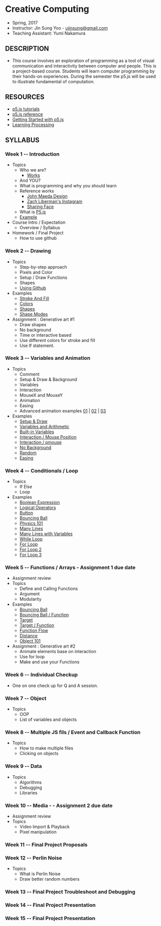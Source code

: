 # Creative Computing
- Spring, 2017
- Instructor: Jin Sung Yoo - ujinsung@gmail.com
- Teaching Assistant: Yumi Nakamura

## DESCRIPTION
- This course involves an exploration of programming as a tool of visual communication and interactivity between computer and people. This is a project-based course. Students will learn computer programming by their hands-on experiences. During the semester the p5.js will be used to illustrate fundamental of computation.

## RESOURCES
- [p5.js tutorials](http://p5js.org/tutorials/)
- [p5.js reference](http://p5js.org/reference)
- [Getting Started with p5.js](http://amzn.to/1PmztVt)
- [Learning Processing](http://learningprocessing.com/)

## SYLLABUS

### Week 1 -- Introduction
* Topics
  * Who we are?
    * [Works](https://vimeo.com/136505838)
  * And YOU?
  * What is programming and why you should learn
  * Reference works
    * [John Maeda Design](https://www.google.com/search?q=john+maeda&source=lnms&tbm=isch&sa=X&ved=0ahUKEwjdlPai1b_RAhUs7oMKHXA_A7UQ_AUICSgC&biw=1167&bih=888#tbm=isch&q=john+maeda+graphic+design&imgrc=PhLxs7TrTqQ07M%3A)
    * [Zach Liberman's Instagram](https://www.instagram.com/zach.lieberman/?hl=en)
    * [Sharing Face](https://vimeo.com/96549043)
  * What is [P5.js](https://p5js.org/)
  * [Example](https://jinsung.github.io/sva-cc-spring-2017/week01/examples/01/index.html)
* Course Intro / Expectation
  * Overview / Syllabus
* Homework / Final Project
  * How to use github

### Week 2 -- Drawing
* Topics
  * Step-by-step approach
  * Pixels and Color
  * Setup / Draw Functions
  * Shapes
  * [Using Github](https://github.com/ilanameow/sva-cc-spring-2017/blob/master/week02/github/README.md)
* Examples
  * [Stroke And Fill](https://jinsung.github.io/sva-cc-spring-2017/week02/examples/01_stroke_fill/index.html)
  * [Colors](https://jinsung.github.io/sva-cc-spring-2017/week02/examples/02_color/index.html)
  * [Shapes](https://jinsung.github.io/sva-cc-spring-2017/week02/examples/03_shapes/index.html)
  * [Shape Modes](https://jinsung.github.io/sva-cc-spring-2017/week02/examples/04_shape_modes/index.html)
* Assignment : Generative art #1
   * Draw shapes
   * No background
   * Time or interactive based
   * Use different colors for stroke and fill
   * Use If statement.

### Week 3 -- Variables and Animation
* Topics
  * Comment
  * Setup & Draw & Background
  * Variables
  * Interaction
  * MouseX and MouseY
  * Animation
  * Easing
  * Advanced animation examples [01](http://thesystemis.com/projects/mesa-di-voce/) | [02](https://vimeo.com/150728260) | [03](http://box2d-js.sourceforge.net/index2.html)
* Examples
  * [Setup & Draw](https://jinsung.github.io/sva-cc-spring-2017/week03/examples/01_setup_draw/index.html)
  * [Variables and Arithmetic](https://jinsung.github.io/sva-cc-spring-2017/week03/examples/02_variables/index.html)
  * [Built-in Variables](https://jinsung.github.io/sva-cc-spring-2017/week03/examples/03_built_in_variables/index.html)
  * [Interaction / Mouse Position](https://jinsung.github.io/sva-cc-spring-2017/week03/examples/04_mouse_pos/index.html)
  * [Interaction / pmouse](https://jinsung.github.io/sva-cc-spring-2017/week03/examples/05_pmouse/index.html)
  * [No Background](https://jinsung.github.io/sva-cc-spring-2017/week03/examples/06_nobackground/index.html)
  * [Random](https://jinsung.github.io/sva-cc-spring-2017/week03/examples/07_random/index.html)
  * [Easing](https://jinsung.github.io/sva-cc-spring-2017/week03/examples/08_easing/index.html)

### Week 4 -- Conditionals / Loop
* Topics
  * If Else
  * Loop
* Examples
  * [Boolean Expression](https://jinsung.github.io/sva-cc-spring-2017/week04/examples/01_boolean_expression/index.html)
  * [Logical Operators](https://jinsung.github.io/sva-cc-spring-2017/week04/examples/02_logical_operator/index.html)
  * [Button](https://jinsung.github.io/sva-cc-spring-2017/week04/examples/03_button/index.html)
  * [Bouncing Ball](https://jinsung.github.io/sva-cc-spring-2017/week04/examples/04_bouncing_ball/index.html)
  * [Physics 101](https://jinsung.github.io/sva-cc-spring-2017/week04/examples/05_gravity/index.html)
  * [Many Lines](https://jinsung.github.io/sva-cc-spring-2017/week04/examples/06_many_lines/index.html)
  * [Many Lines with Variables](https://jinsung.github.io/sva-cc-spring-2017/week04/examples/07_many_lines2/index.html)
  * [While Loop](https://jinsung.github.io/sva-cc-spring-2017/week04/examples/08_while_loop/index.html)
  * [For Loop](https://jinsung.github.io/sva-cc-spring-2017/week04/examples/09_for_loop/index.html)
  * [For Loop 2](https://jinsung.github.io/sva-cc-spring-2017/week04/examples/10_customization/index.html)
  * [For Loop 3](https://jinsung.github.io/sva-cc-spring-2017/week04/examples/11_for_loop2/index.html)

### Week 5 -- Functions / Arrays - Assignment 1 due date
* Assignment review
* Topics
  * Define and Calling Functions
  * Argument
  * Modularity
* Examples
  * [Bouncing Ball](https://jinsung.github.io/sva-cc-spring-2017/week05/examples/01_bouncing_ball/index.html)
  * [Bouncing Ball / Function](https://jinsung.github.io/sva-cc-spring-2017/week05/examples/02_bouncing_ball_w_function/index.html)
  * [Target](https://jinsung.github.io/sva-cc-spring-2017/week05/examples/03_target_wo_function/index.html)
  * [Target / Function](https://jinsung.github.io/sva-cc-spring-2017/week05/examples/04_target_w_function/index.html)
  * [Function Flow](https://jinsung.github.io/sva-cc-spring-2017/week05/examples/04_1_function_flow/index.html)
  * [Distance](https://jinsung.github.io/sva-cc-spring-2017/week05/examples/05_0_distance/index.html)
  * [Object 101](https://jinsung.github.io/sva-cc-spring-2017/week05/examples/06_object_101/index.html)
* Assignment : Generative art #2
  * Animate elements base on interaction
  * Use for loop
  * Make and use your Functions

### Week 6 -- Individual Checkup
* One on one check up for Q and A session.

### Week 7 -- Object
* Topics
  * OOP
  * List of variables and objects

### Week 8 -- Multiple JS fils / Event and Callback Function
* Topics
  * How to make multiple files
  * Clicking on objects

### Week 9 -- Data
* Topics
  * Algorithms
  * Debugging
  * Libraries

### Week 10 -- Media - - Assignment 2 due date
* Assignment review
* Topics
  * Video Import & Playback
  * Pixel manipulation

### Week 11 -- Final Project Proposals

### Week 12 -- Perlin Noise
* Topics
  * What is Perlin Noise
  * Draw better random numbers

### Week 13 -- Final Project Troubleshoot and Debugging

### Week 14 -- Final Project Presentation

### Week 15 -- Final Project Presentation
